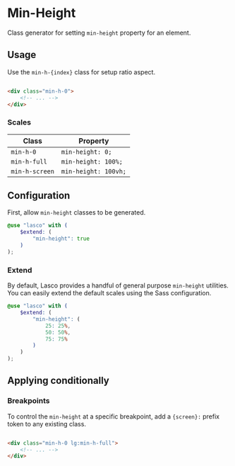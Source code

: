 # Min-Height

Class generator for setting `min-height` property for an element.

## Usage

Use the `min-h-{index}` class for setup ratio aspect.

```html

<div class="min-h-0">
    <!-- ... -->
</div>
```

### Scales

| Class          | Property             |
|----------------|----------------------|
| `min-h-0`      | `min-height: 0;`     |
| `min-h-full`   | `min-height: 100%;`  |
| `min-h-screen` | `min-height: 100vh;` |

## Configuration

First, allow `min-height` classes to be generated.

```scss
@use "lasco" with (
    $extend: (
        "min-height": true
    )
);
```

### Extend

By default, Lasco provides a handful of general purpose `min-height` utilities. You can easily extend the default scales
using the Sass configuration.

```scss
@use "lasco" with (
    $extend: (
        "min-height": (
            25: 25%,
            50: 50%,
            75: 75%
        )
    )
);
```

## Applying conditionally

### Breakpoints

To control the `min-height` at a specific breakpoint, add a `{screen}:` prefix token to any existing class.

```html

<div class="min-h-0 lg:min-h-full">
    <!-- ... -->
</div>
```
